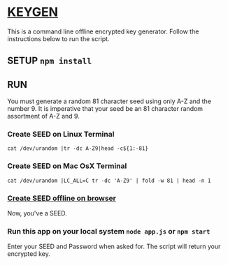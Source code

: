 # [KEYGEN](https://impactdlt.github.io/keygen/)



This is a command line offline encrypted key generator. Follow the instructions below to run the script.

## SETUP `npm install`

## RUN

You must generate a random 81 character seed using only A-Z and the number 9. It is imperative that your seed be an 81 character random assortment of A-Z and 9.

### Create SEED on Linux Terminal
```
cat /dev/urandom |tr -dc A-Z9|head -c${1:-81}
```

### Create SEED on Mac OsX Terminal
```
cat /dev/urandom |LC_ALL=C tr -dc 'A-Z9' | fold -w 81 | head -n 1
```

### [Create SEED offline on browser](https://impactdlt.github.io/seedgen/)

Now, you've a SEED.

### Run this app on your local system `node app.js` or `npm start`

Enter your SEED and Password when asked for. The script will return your encrypted key.
